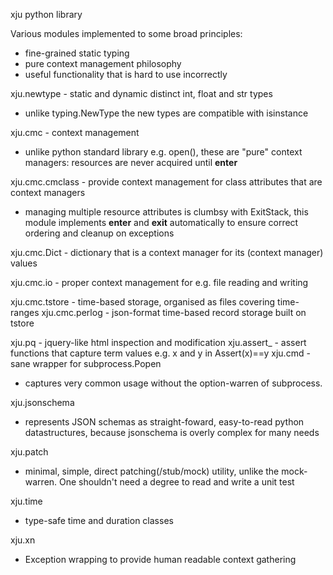 xju python library

Various modules implemented to some broad principles:
  - fine-grained static typing
  - pure context management philosophy
  - useful functionality that is hard to use incorrectly

xju.newtype - static and dynamic distinct int, float and str types

  - unlike typing.NewType the new types are compatible with isinstance

xju.cmc - context management

  - unlike python standard library e.g. open(), these are "pure" context managers: resources
    are never acquired until __enter__

xju.cmc.cmclass - provide context management for class attributes that are context managers

  - managing multiple resource attributes is clumbsy with ExitStack, this module implements
    __enter__ and __exit__ automatically to ensure correct ordering and cleanup on exceptions

xju.cmc.Dict - dictionary that is a context manager for its (context manager) values

xju.cmc.io - proper context management for e.g. file reading and writing

xju.cmc.tstore - time-based storage, organised as files covering time-ranges
xju.cmc.perlog - json-format time-based record storage built on tstore

xju.pq - jquery-like html inspection and modification
xju.assert_ - assert functions that capture term values e.g. x and y in Assert(x)==y
xju.cmd - sane wrapper for subprocess.Popen

  - captures very common usage without the option-warren of subprocess.

xju.jsonschema

  - represents JSON schemas as straight-foward, easy-to-read python datastructures, because
    jsonschema is overly complex for many needs

xju.patch

  - minimal, simple, direct patching(/stub/mock) utility, unlike the mock-warren. One shouldn't
    need a degree to read and write a unit test

xju.time

  - type-safe time and duration classes

xju.xn

  - Exception wrapping to provide human readable context gathering
